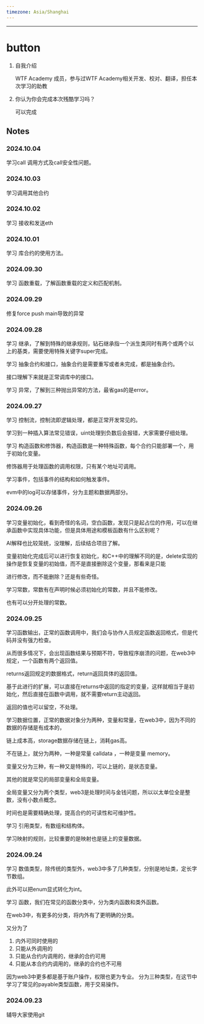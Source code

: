 ```yaml
---
timezone: Asia/Shanghai
---
```


---

# button

1. 自我介绍

    WTF Academy 成员，参与过WTF Academy相关开发、校对、翻译，担任本次学习的助教

2. 你认为你会完成本次残酷学习吗？
   
   可以完成

## Notes

<!-- Content_START -->
### 2024.10.04
 学习call 调用方式及call安全性问题。

### 2024.10.03
学习调用其他合约

### 2024.10.02
学习 接收和发送eth

### 2024.10.01
学习 库合约的使用方法。

### 2024.09.30
学习 函数重载，了解函数重载的定义和匹配机制。



### 2024.09.29
修复force push main导致的异常

### 2024.09.28
学习 继承，了解到特殊的继承规则，钻石继承指一个派生类同时有两个或两个以上的基类，需要使用特殊关键字super完成。

学习 抽象合约和接口，抽象合约是需要重写或者未完成，都是抽象合约。

接口理解下来就是正常调库中的接口。

学习 异常，了解到三种抛出异常的方法，最省gas的是error。

### 2024.09.27
学习 控制流，控制流即逻辑处理，都是正常开发常见的。

学习到一种插入算法常见错误，uint处理到负数后会报错，大家需要仔细处理。

学习 构造函数和修饰器，构造函数是一种特殊函数，每个合约只能部署一个，用于初始化变量。

修饰器用于处理函数的调用权限，只有某个地址可调用。

学习事件，包括事件的结构和如何触发事件。

evm中的log可以存储事件，分为主题和数据两部分。

### 2024.09.26
学习变量初始化，看到奇怪的名词，空白函数，发现只是起占位的作用，可以在继承函数中实现具体功能，但是具体用途和模板函数有什么区别呢？

AI解释也比较笼统，没理解，后续结合项目了解。

变量初始化完成后可以进行恢复初始化，和C++中的理解不同的是，delete实现的操作是恢复变量的初始值，而不是直接删除这个变量，那看来是只能

进行修改，而不能删除？还是有些奇怪。

学习常数，常数有在声明时候必须初始化的常数，并且不能修改。

也有可以分开处理的常数。


### 2024.09.25
学习函数输出，正常的函数调用中，我们会与协作人员规定函数返回格式，但是代码并没有强力检查。

从而很多情况下，会出现函数结果与预期不符，导致程序崩溃的问题，在web3中规定，一个函数有两个返回值。

returns返回规定的数据格式，return返回具体的返回值。

基于此进行的扩展，可以直接在returns中返回的指定的变量，这样就相当于是初始化，然后直接在函数中调用，就不需要return主动返回。

返回的值也可以留空，不处理。

学习数据位置，正常的数据对象分为两种，变量和常量，在web3中，因为不同的数据的存储是有成本的，

链上成本高，storage数据存储在链上，消耗gas高。

不在链上，就分为两种，一种是常量 calldata ，一种是变量 memory。

变量又分为三种，有一种又是特殊的，可以上链的，是状态变量。

其他的就是常见的局部变量和全局变量。

全局变量又分为两个类型，web3是处理时间与金钱问题，所以以太单位全是整数，没有小数点概念。

时间也是需要精确处理，提高合约的可读性和可维护性。

学习 引用类型，有数组和结构体。

学习映射的规则，比较重要的是映射也是链上的变量数据。

### 2024.09.24

学习 数值类型，除传统的类型外，web3中多了几种类型，分别是地址类，定长字节数组。

此外可以把enum显式转化为int。

学习 函数，我们在常见的函数分类中，分为类内函数和类外函数。

在web3中，有更多的分类，将内外有了更明确的分类。

又分为了

1. 内外可同时使用的
2. 只能从外调用的
3. 只能从合约内调用的，继承的合约可用
4. 只能从本合约内调用的，继承的合约也不可用

因为web3中更多都是基于账户操作，权限也更为专业。
分为三种类型，在这节中学习了常见的payable类型函数，用于交易操作。

### 2024.09.23

辅导大家使用git

### 

<!-- Content_END -->
